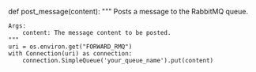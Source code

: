 def post_message(content):
    """
    Posts a message to the RabbitMQ queue.

    Args:
        content: The message content to be posted.
    """
    uri = os.environ.get("FORWARD_RMQ")
    with Connection(uri) as connection:
        connection.SimpleQueue('your_queue_name').put(content)
